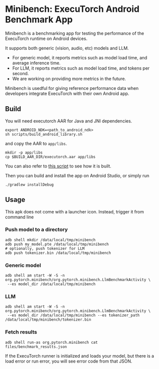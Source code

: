 Minibench: ExecuTorch Android Benchmark App
===

Minibench is a benchmarking app for testing the performance of the ExecuTorch runtime on Android devices.

It supports both generic (vision, audio, etc) models and LLM.

- For generic model, it reports metrics such as model load time, and average inference time.
- For LLM, it reports metrics such as model load time, and tokens per second.
- We are working on providing more metrics in the future.

Minibench is usedful for giving reference performance data when developers integrate ExecuTorch with their own Android app.

## Build
You will need executorch AAR for Java and JNI dependencies.
```
export ANDROID_NDK=<path_to_android_ndk>
sh scripts/build_android_library.sh
```
and copy the AAR to `app/libs`.
```
mkdir -p app/libs
cp $BUILD_AAR_DIR/executorch.aar app/libs
```

You can also refer to [this script](https://github.com/pytorch/executorch/blob/62024d8/.github/workflows/android-perf.yml#L226-L235) to see how it is built.

Then you can build and install the app on Android Studio, or simply run
```
./gradlew installDebug
```

## Usage
This apk does not come with a launcher icon. Instead, trigger it from command line

### Push model to a directory
```
adb shell mkdir /data/local/tmp/minibench
adb push my_model.pte /data/local/tmp/minibench
# optionally, push tokenizer for LLM
adb push tokenizer.bin /data/local/tmp/minibench
```

### Generic model
```
adb shell am start -W -S -n org.pytorch.minibench/org.pytorch.minibench.LlmBenchmarkActivity \
 --es model_dir /data/local/tmp/minibench
```

### LLM
```
adb shell am start -W -S -n org.pytorch.minibench/org.pytorch.minibench.LlmBenchmarkActivity \
 --es model_dir /data/local/tmp/minibench --es tokenizer_path /data/local/tmp/minibench/tokenizer.bin
```

### Fetch results
```
adb shell run-as org.pytorch.minibench cat files/benchmark_results.json
```
If the ExecuTorch runner is initialized and loads your model, but there is a load error or run error, you will see error code from that JSON.
